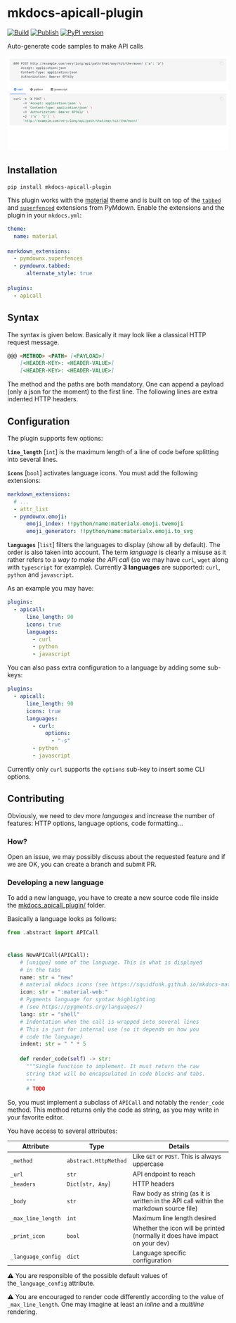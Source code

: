 # mkdocs-apicall-plugin

[![Build](https://github.com/asiffer/mkdocs-apicall-plugin/actions/workflows/build.yaml/badge.svg)](https://github.com/asiffer/mkdocs-apicall-plugin/actions/workflows/build.yaml)
[![Publish](https://github.com/asiffer/mkdocs-apicall-plugin/actions/workflows/publish.yaml/badge.svg)](https://github.com/asiffer/mkdocs-apicall-plugin/actions/workflows/publish.yaml)
[![PyPI version](https://badge.fury.io/py/mkdocs-apicall-plugin.svg)](https://badge.fury.io/py/mkdocs-apicall-plugin)

Auto-generate code samples to make API calls

![](assets/example3.gif)

## Installation

```shell
pip install mkdocs-apicall-plugin
```

This plugin works with the [material](https://squidfunk.github.io/mkdocs-material/) theme and is built on top of the [`tabbed`](https://facelessuser.github.io/pymdown-extensions/extensions/tabbed/) and [`superfenced`](https://facelessuser.github.io/pymdown-extensions/extensions/superfences/) extensions from PyMdown. Enable the extensions and the plugin in your `mkdocs.yml`:

```yaml
theme:
  name: material

markdown_extensions:
  - pymdownx.superfences
  - pymdownx.tabbed:
      alternate_style: true

plugins:
  - apicall
```


## Syntax

The syntax is given below. Basically it may look like a classical HTTP request message.

```md
@@@ <METHOD> <PATH> [<PAYLOAD>]
    [<HEADER-KEY>: <HEADER-VALUE>]
    [<HEADER-KEY>: <HEADER-VALUE>]
```

The method and the paths are both mandatory. 
One can append a payload (only a json for the moment) to the first line.
The following lines are extra indented HTTP headers.

## Configuration

The plugin supports few options:

**`line_length`** [`int`] is the maximum length of a line of code before splitting into several lines.

**`icons`** [`bool`] activates language icons. You must add the following extensions:

```yaml
markdown_extensions:
  # ...   
  - attr_list
  - pymdownx.emoji:
      emoji_index: !!python/name:materialx.emoji.twemoji
      emoji_generator: !!python/name:materialx.emoji.to_svg
```


**`languages`** [`list`] filters the languages to display (show all by default). The order is also taken into account. The term *language* is clearly a misuse as it rather refers to a *way to make the API call* (so we may have `curl`, `wget` along with `typescript` for example). Currently **3 languages** are supported: `curl`, `python` and `javascript`.

As an example you may have:

```yaml
plugins:
  - apicall:
      line_length: 90
      icons: true
      languages:
        - curl
        - python
        - javascript
```

You can also pass extra configuration to a language by adding some sub-keys:

```yaml
plugins:
  - apicall:
      line_length: 90
      icons: true
      languages:
        - curl:
            options:
              - "-s"
        - python
        - javascript
```

Currently only `curl` supports the `options` sub-key to insert some CLI options.

## Contributing

Obviously, we need to dev more *languages*  and increase the number of features: HTTP options, language options, code formatting...

### How?

Open an issue, we may possibly discuss about the requested feature and if we are OK, you can create a branch and submit PR.

### Developing a new language

To add a new language, you have to create a new source code file inside the [mkdocs_apicall_plugin/](https://github.com/asiffer/mkdocs-apicall-plugin/tree/master/mkdocs_apicall_plugin) folder.

Basically a language looks as follows:

```python
from .abstract import APICall


class NewAPICall(APICall):
    # [unique] name of the language. This is what is displayed
    # in the tabs
    name: str = "new"
    # material mkdocs icons (see https://squidfunk.github.io/mkdocs-material/reference/icons-emojis/)
    icon: str = ":material-web:" 
    # Pygments language for syntax highlighting
    # (see https://pygments.org/languages/)
    lang: str = "shell" 
    # Indentation when the call is wrapped into several lines
    # This is just for internal use (so it depends on how you
    # code the language)
    indent: str = " " * 5

    def render_code(self) -> str:
      """Single function to implement. It must return the raw 
      string that will be encapsulated in code blocks and tabs.
      """
      # TODO
```

So, you must implement a subclass of `APICall` and notably the `render_code` method. This method returns only the code as string, 
as you may write in your favorite editor.

You have access to several attributes:

| Attribute          | Type                  | Details                                                                               |
| ------------------ | --------------------- | ------------------------------------------------------------------------------------- |
| `_method`          | `abstract.HttpMethod` | Like `GET` or `POST`. This is always uppercase                                        |
| `_url`             | `str`                 | API endpoint to reach                                                                 |
| `_headers`         | `Dict[str, Any]`      | HTTP headers                                                                          |
| `_body`            | `str`                 | Raw body as string (as it is written in the API call within the markdown source file) |
| `_max_line_length` | `int`                 | Maximum line length desired                                                           |
| `_print_icon`      | `bool`                | Whether the icon will be printed (normally it does have impact on your dev)           |
| `_language_config` | `dict`                | Language specific configuration                                                       |

:warning: You are responsible of the possible default values of the`_language_config` attribute.

:warning: You are encouraged to render code differently according to the value of `_max_line_length`. One may imagine at least an *inline* and a *multiline* rendering.